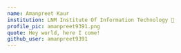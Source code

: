 ```yaml
---
name: Amanpreet Kaur 
institution: LNM Institute Of Information Technology 🚩 
profile_pic: amanpreet9391.png 
quote: Hey world, here I come!  
github_user: amanpreet9391
---
```

